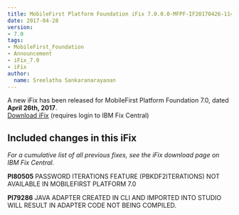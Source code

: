 ```yaml
---
title: MobileFirst Platform Foundation iFix 7.0.0.0-MFPF-IF20170426-1140 released
date: 2017-04-28
version:
- 7.0
tags:
- MobileFirst_Foundation
- Announcement
- iFix_7.0
- iFix
author:
  name: Sreelatha Sankaranarayanan
---
```

A new iFix has been released for MobileFirst Platform Foundation 7.0, dated **April 26th, 2017**.  
[Download iFix](http://www.ibm.com/support/fixcentral/swg/quickorder?parent=ibm%7EOther%2Bsoftware&product=ibm/Other+software/IBM+MobileFirst+Platform+Foundation&release=7.0.0.0&platform=All&function=all&source=fc) (requires login to IBM Fix Central)

## Included changes in this iFix
*For a cumulative list of all previous fixes, see the iFix download page on IBM Fix Central.*

**PI80505** PASSWORD ITERATIONS FEATURE (PBKDF2ITERATIONS) NOT AVAILABLE IN MOBILEFIRST PLATFORM 7.0

**PI79286** JAVA ADAPTER CREATED IN CLI AND IMPORTED INTO STUDIO WILL  RESULT IN ADAPTER CODE NOT BEING COMPILED.
